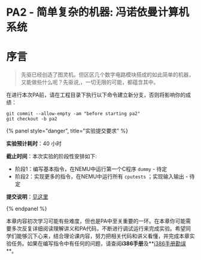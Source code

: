 # PA2 - 简单复杂的机器: 冯诺依曼计算机系统

# 序言

> 先驱已经创造了图灵机。但区区几个数字电路模块搭成的如此简单的机器，又能做些什么呢？先驱说,，一切无限的可能，都蕴含其中。



在进行本次PA前，请在工程目录下执行以下命令建立新分支，否则将影响你的成绩：

```
git	commit --allow-empty -am "before starting pa2" 
git	checkout -b	pa2
```

{% panel style="danger", title="实验提交要求" %}

**实验预计耗时**：40 小时

**截止时间**：本次实验的阶段性安排如下:

- 阶段1：编写基本指令，在NEMU中运行第一个C程序 `dummy` - 待定
- 阶段2：实现更多的指令，在NEMU中运行所有 `cputests` ；实现输入输出 - 待定

**提交说明**：[见这里](../others/submit-requirement.md)

{% endpanel %}

本章内容初次学习可能有些难度，但也是PA中至关重要的一环。在本章你可能需要多次反复详细阅读理解讲义和PA代码，不断进行调试运行来完成实验。希望同学们能够沉下心来，结合理论课内容，努力把相关代码和讲义看懂，并完成本章实验任务。如果在编写指令中有任何的问题，请查阅**i386手册**及**[i386手册勘误](../others/i386-typo.md)**。



